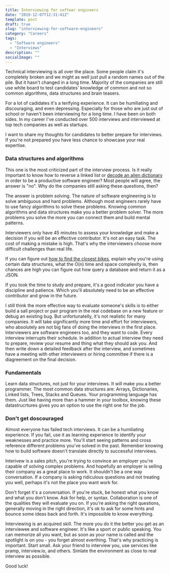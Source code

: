 ```yaml
---
title: Interviewing for softwar engineers
date: "2019-12-07T12:31:41Z"
template: post
draft: true
slug: "interviewing-for-software-engineers"
category: "Careers"
tags:
  - "Software engineers"
  - "Interviews"
description: ""
socialImage: ""
---
```


Technical interviewing is all over the place. Some people claim it's completely broken and we might as well just pull a random names out of the pile. But it hasn't changed in a long time. Majority of the companies are still use white board to test candidates' knowledge of common and not so common algorithms, data structures and brain teasers.

For a lot of cadidates it's a terifying experience. It can be humiliating and discouraging, and even depressing. Especially for those who are just out of school or haven't been interviewing for a long time. I have been on both sides. In my career I've conducted over 500 interviews and interviewed at top tech companies as well as startups.

I want to share my thoughts for candidates to better prepare for interviews. If you're not prepared you have less chance to showcase your real expertise.

### Data structures and algorithms

This one is the most criticized part of the interview process. Is it really important to know how to reverse a linked list or [decode an alien dictionary](https://leetcode.com/problems/alien-dictionary) in order to be a productive software engineer? Most people will agree, the answer is "no". Why do the companies still asking these questions, then?

The answer is problem solving. The nature of software engineering is to solve ambiguous and hard problems. Although most engineers rarely have to use fancy algorithms to solve these problems. Knowing common algorithms and data structures make you a better problem solver. The more problems you solve the more you can connect them and build mental patterns.

Interviewers only have 45 minutes to assess your knowledge and make a decision if you will be an effective contributor. It's not an easy task. The cost of making a mistake is high. That's why the interviewers choose more difficult challenges than real life.

If you can figure out [how to find the closest bikes](https://leetcode.com/problems/campus-bikes/), explain why you're using certain data structures, what the O(n) time and space complexity is, then chances are high you can figure out how query a database and return it as a JSON.

If you took the time to study and prepare, it's a good indicator you have a discipline and patience. Which you'll absolutely need to be an effective contributor and grow in the future.

I still think the more effective way to evaluate someone's skills is to either build a sall project or pair program in the real codebase on a new feature or debug an existing bug. But unfortunatelly, it's not realistic for many companies. It will take significantly more time and effort for interviewers, who absolutely are not big fans of doing the interviews in the first place. Interviewers are software engineers too, and they want to code. Every interview interrupts their schedule. In addition to actual interview they need to prepare, review your resume and thing what they should ask you. And then write down a detailed feedback after the interview, and sometimes have a meeting with other interviewers or hiring committee if there is a diagreement on the final decision.

### Fundamentals

Learn data structures, not just for your interviews. It will make you a better programmer. The most common data structures are: Arrays, Dictionaries, Linked lists, Trees, Stacks and Queues. Your programming language has them. Just like having more than a hammer in your toolbox, knowing these datastrucrtures gives you an option to use the right one for the job.

### Don't get doscouraged

Almost everyone has failed tech interviews. It can be a humiliating experience. If you fail, use it as learning experience to identify your weaknesses and practice more. You'll start seeing patterns and cross reference different problems you've solved in the past. Remember knowing how to build software doesn't translate directly to successful interviews.

Interivew is a sales pitch, you're trying to convince an employer you're capable of solving complex problems. And hopefully an employer is selling their company as a great place to work. It shouldn't be a one way conversation. If a company is asking ridiculous questions and not treating you well, perhaps it's not the place you want work for.

Don't forget it's a conversation. If you're stuck, be honest what you know and what you don't know. Ask for help, or syntax. Collaboration is one of the qualities they will evaluate you on. If you're asking the right questions, generally moving in the right direction, it's ok to ask for some hints and bounce some ideas back and forth. It's impossible to know everything.

Interviewing is an acquired skill. The more you do it the better you get as an interviewee and software engineer. It's like a sport or public speaking. You can memorize all you want, but as soon as your name is called and the spotlight is on you - you forget almost everthing. That's why practicing is important. Start small. Ask your friend to interview you, use services like pramp, interview.io, and others. Simlate the environment as close to real interview as possible.

Good luck!

<!--
Outine:
1. Interviewing is a skill. The more you practice the better you get
2. Problem solving skills are important
3. Know your language well
4. Data structures
5. Basic algorithms
6. Fundamentals
 -->
